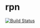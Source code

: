 # rpn
[![Build Status](https://travis-ci.org/abigailrose/rpn.svg?branch=master)](https://travis-ci.org/abigailrose/rpn)
